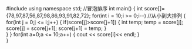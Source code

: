#include <iostream>
  using namespace std;
//冒泡排序
int main()
{
int score[]={78,97,87,56,87,98,86,93,91,82,72};
  for(int i = 10;i >= 0;i--) //从小到大排列
  {
    for(int j = 0;j <= i;j++)
      {
         if(score[j]>score[j+1])
         {
          int temp;
          temp = score[j];
          score[j] = score[j+1];
          score[j+1] = temp;
         }   
       } 
   }
  for(int a=0;a <= 10;a++)
  { 
  cout << score[i]<< endl;
  }                      
}  

